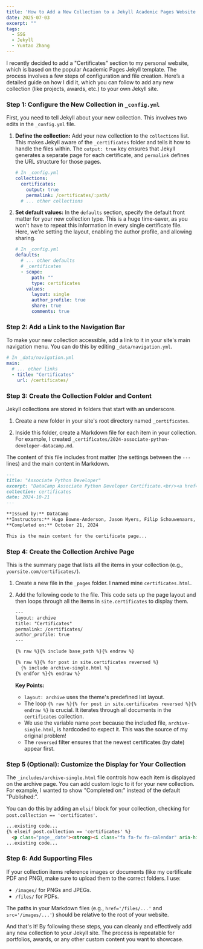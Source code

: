 ```yaml
---
title: 'How to Add a New Collection to a Jekyll Academic Pages Website'
date: 2025-07-03
excerpt: ""
tags:
  - SSG
  - Jekyll
  - Yuntao Zhang
---
```


I recently decided to add a "Certificates" section to my personal website, which is based on the popular Academic Pages Jekyll template. The process involves a few steps of configuration and file creation. Here’s a detailed guide on how I did it, which you can follow to add any new collection (like projects, awards, etc.) to your own Jekyll site.

### Step 1: Configure the New Collection in `_config.yml`

First, you need to tell Jekyll about your new collection. This involves two edits in the `_config.yml` file.

1.  **Define the collection:** Add your new collection to the `collections` list. This makes Jekyll aware of the `_certificates` folder and tells it how to handle the files within. The `output: true` key ensures that Jekyll generates a separate page for each certificate, and `permalink` defines the URL structure for those pages.

    ```yaml
    # In _config.yml
    collections:
      certificates:
        output: true
        permalink: /certificates/:path/
      # ... other collections
    ```

2.  **Set default values:** In the `defaults` section, specify the default front matter for your new collection type. This is a huge time-saver, as you won't have to repeat this information in every single certificate file. Here, we're setting the layout, enabling the author profile, and allowing sharing.

    ```yaml
    # In _config.yml
    defaults:
      # ... other defaults
      # _certificates
      - scope:
          path: ""
          type: certificates
        values:
          layout: single
          author_profile: true
          share: true
          comments: true
    ```

### Step 2: Add a Link to the Navigation Bar

To make your new collection accessible, add a link to it in your site's main navigation menu. You can do this by editing `_data/navigation.yml`.

```yaml
# In _data/navigation.yml
main:
  # ... other links
  - title: "Certificates"
    url: /certificates/
```

### Step 3: Create the Collection Folder and Content

Jekyll collections are stored in folders that start with an underscore.

1.  Create a new folder in your site's root directory named `_certificates`.

2.  Inside this folder, create a Markdown file for each item in your collection. For example, I created `_certificates/2024-associate-python-developer-datacamp.md`.

The content of this file includes front matter (the settings between the `---` lines) and the main content in Markdown.

```markdown
---
title: "Associate Python Developer"
excerpt: "DataCamp Associate Python Developer Certificate.<br/><a href='/files/2024-associate-python-developer-datacamp.pdf' target='_blank'><img src='/images/2024-associate-python-developer-datacamp.png' width='300' alt='Associate Python Developer Certificate'></a>"
collection: certificates
date: 2024-10-21
---

**Issued by:** DataCamp  
**Instructors:** Hugo Bowne-Anderson, Jason Myers, Filip Schouwenaars, Maria Eugenia Inzaugarat, George Boorman  
**Completed on:** October 21, 2024

This is the main content for the certificate page...
```

### Step 4: Create the Collection Archive Page

This is the summary page that lists all the items in your collection (e.g., `yoursite.com/certificates/`).

1.  Create a new file in the `_pages` folder. I named mine `certificates.html`.

2.  Add the following code to the file. This code sets up the page layout and then loops through all the items in `site.certificates` to display them.

    ```html
    ---
    layout: archive
    title: "Certificates"
    permalink: /certificates/
    author_profile: true
    ---

    {% raw %}{% include base_path %}{% endraw %}

    {% raw %}{% for post in site.certificates reversed %}
      {% include archive-single.html %}
    {% endfor %}{% endraw %}
    ```
    **Key Points:**
    *   `layout: archive` uses the theme's predefined list layout.
    *   The loop `{% raw %}{% for post in site.certificates reversed %}{% endraw %}` is crucial. It iterates through all documents in the `certificates` collection.
    *   We use the variable name `post` because the included file, `archive-single.html`, is hardcoded to expect it. This was the source of my original problem!
    *   The `reversed` filter ensures that the newest certificates (by date) appear first.

### Step 5 (Optional): Customize the Display for Your Collection

The `_includes/archive-single.html` file controls how each item is displayed on the archive page. You can add custom logic to it for your new collection. For example, I wanted to show "Completed on:" instead of the default "Published:".

You can do this by adding an `elsif` block for your collection, checking for `post.collection == 'certificates'`.

```html
...existing code...
{% elseif post.collection == 'certificates' %}
  <p class="page__date"><strong><i class="fa fa-fw fa-calendar" aria-hidden="true"></i> Completed on:</strong> <time datetime="{{ post.date | default: '1900-01-01' | date_to_xmlschema }}">{{ post.date | default: '1900-01-01' | date: '%B %d, %Y' }}</time></p>
...existing code...
```

### Step 6: Add Supporting Files

If your collection items reference images or documents (like my certificate PDF and PNG), make sure to upload them to the correct folders. I use:
*   `/images/` for PNGs and JPEGs.
*   `/files/` for PDFs.

The paths in your Markdown files (e.g., `href='/files/...'` and `src='/images/...'`) should be relative to the root of your website.

And that's it! By following these steps, you can cleanly and effectively add any new collection to your Jekyll site. The process is repeatable for portfolios, awards, or any other custom content you want to showcase.